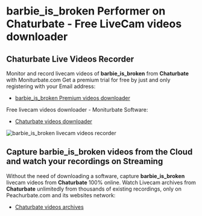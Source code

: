 # barbie_is_broken Performer on Chaturbate - Free LiveCam videos downloader

## Chaturbate Live Videos Recorder

Monitor and record livecam videos of **barbie_is_broken** from **Chaturbate** with Moniturbate.com
Get a premium trial for free by just and only registering with your Email address:
* [barbie_is_broken Premium videos downloader](https://moniturbate.com/request-demo-licence-key.html)

Free livecam videos downloader - Moniturbate Software:
* [Chaturbate videos downloader](https://moniturbate.com/moniturbate-download-software.html)

![barbie_is_broken livecam videos recorder](https://peachurnet.com/templates/moniturbate-software.png)


## Capture barbie_is_broken videos from the Cloud and watch your recordings on Streaming

Without the need of downloading a software, capture **barbie_is_broken** livecam videos from **Chaturbate** 100% online.
Watch Livecam archives from **Chaturbate** unlimitedly from thousands of existing recordings, only on Peachurbate.com and its websites network:
* [Chaturbate videos archives](https://peachurnet.com/)